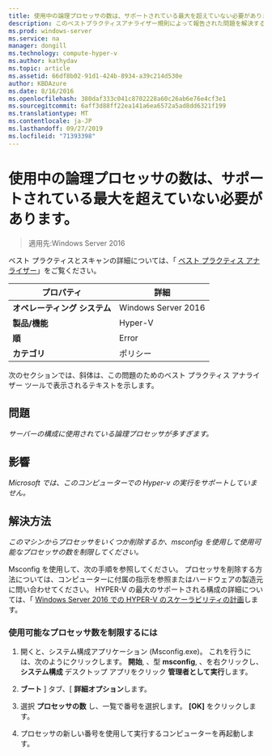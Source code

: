 ```yaml
---
title: 使用中の論理プロセッサの数は、サポートされている最大を超えていない必要があります。
description: このベストプラクティスアナライザー規則によって報告された問題を解決するための手順を示します。
ms.prod: windows-server
ms.service: na
manager: dongill
ms.technology: compute-hyper-v
ms.author: kathydav
ms.topic: article
ms.assetid: 66df8b02-91d1-424b-8934-a39c214d530e
author: KBDAzure
ms.date: 8/16/2016
ms.openlocfilehash: 380daf333c041c8702228a60c26ab6e76e4cf3e1
ms.sourcegitcommit: 6aff3d88ff22ea141a6ea6572a5ad8dd6321f199
ms.translationtype: MT
ms.contentlocale: ja-JP
ms.lasthandoff: 09/27/2019
ms.locfileid: "71393398"
---
```

# <a name="the-number-of-logical-processors-in-use-must-not-exceed-the-supported-maximum"></a>使用中の論理プロセッサの数は、サポートされている最大を超えていない必要があります。

>適用先:Windows Server 2016

ベスト プラクティスとスキャンの詳細については、「 [ベスト プラクティス アナライザー](https://go.microsoft.com/fwlink/?LinkId=122786)」をご覧ください。  
  
|プロパティ|詳細|  
|-|-|  
|**オペレーティング システム**|Windows Server 2016|  
|**製品/機能**|Hyper-V|  
|**順**|Error|  
|**カテゴリ**|ポリシー|  
  
次のセクションでは、斜体は、この問題のためのベスト プラクティス アナライザー ツールで表示されるテキストを示します。  
  
## <a name="issue"></a>問題  
  
*サーバーの構成に使用されている論理プロセッサが多すぎます。*  
  
## <a name="impact"></a>影響  
  
*Microsoft では、このコンピューターでの Hyper-v の実行をサポートしていません。*  
  
## <a name="resolution"></a>解決方法  
  
*このマシンからプロセッサをいくつか削除するか、msconfig を使用して使用可能なプロセッサの数を制限してください。*  
  
Msconfig を使用して、次の手順を参照してください。 プロセッサを削除する方法については、コンピューターに付属の指示を参照またはハードウェアの製造元に問い合わせてください。 HYPER-V の最大のサポートされる構成の詳細については、「 [Windows Server 2016 での HYPER-V のスケーラビリティの計画](../plan/Plan-for-Hyper-V-scalability-in-Windows-Server-2016.md)します。  
  
### <a name="to-limit-the-number-of-available-processors"></a>使用可能なプロセッサ数を制限するには  
  
1.  開くと、システム構成アプリケーション (Msconfig.exe)。 これを行うには、次のようにクリックします。 **開始**, 、型 **msconfig**, 、を右クリックし、 **システム構成** デスクトップ アプリをクリック **管理者として実行**します。  
  
2.  **ブート** ] タブ、[ **詳細オプション**します。  
  
3.  選択 **プロセッサの数** し、一覧で番号を選択します。 **[OK]** をクリックします。  
  
4.  プロセッサの新しい番号を使用して実行するコンピューターを再起動します。  
  


